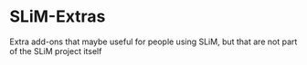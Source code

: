 # SLiM-Extras
Extra add-ons that maybe useful for people using SLiM, but that are not part of the SLiM project itself
